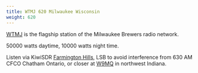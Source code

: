 ```yaml
---
title: WTMJ 620 Milwaukee Wisconsin
weight: 620
---
```

[WTMJ] is the flagship station of the Milwaukee Brewers radio network.

50000 watts daytime, 10000 watts night time.

Listen via KiwiSDR [Farmington Hills], LSB to avoid
interference from 630 AM CFCO Chatham Ontario, or 
closer at [W9MQ](http://sdr.k9mq.com:8073/?f=620.00amz10) in 
northwest Indiana.

[WTMJ]:http://www.wtmj.com/
[Farmington Hills]:http://misdr.duckdns.org/?f=620.00lsbz10
